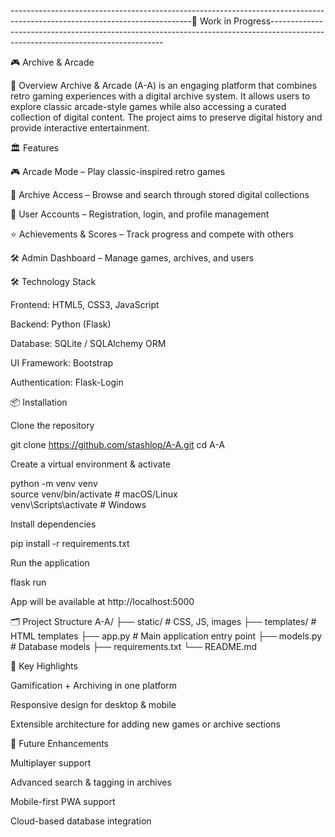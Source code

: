 
---------------------------------------------------------------------------------------------------------------------------🚧 Work in Progress---------------------------------------------------------------------------------------------------------------------------------

🎮 Archive & Arcade

🌟 Overview
Archive & Arcade (A-A) is an engaging platform that combines retro gaming experiences with a digital archive system. It allows users to explore classic arcade-style games while also accessing a curated collection of digital content. The project aims to preserve digital history and provide interactive entertainment.

🏛️ Features

🎮 Arcade Mode – Play classic-inspired retro games

📂 Archive Access – Browse and search through stored digital collections

🔑 User Accounts – Registration, login, and profile management

⭐ Achievements & Scores – Track progress and compete with others

🛠️ Admin Dashboard – Manage games, archives, and users

🛠️ Technology Stack

Frontend: HTML5, CSS3, JavaScript

Backend: Python (Flask)

Database: SQLite / SQLAlchemy ORM

UI Framework: Bootstrap

Authentication: Flask-Login

📦 Installation

Clone the repository

git clone https://github.com/stashlop/A-A.git
cd A-A


Create a virtual environment & activate

python -m venv venv  
source venv/bin/activate   # macOS/Linux  
venv\Scripts\activate      # Windows


Install dependencies

pip install -r requirements.txt


Run the application

flask run


App will be available at http://localhost:5000

🗂️ Project Structure
A-A/
 ├── static/        # CSS, JS, images
 ├── templates/     # HTML templates
 ├── app.py         # Main application entry point
 ├── models.py      # Database models
 ├── requirements.txt
 └── README.md

🚀 Key Highlights

Gamification + Archiving in one platform

Responsive design for desktop & mobile

Extensible architecture for adding new games or archive sections

🔮 Future Enhancements

Multiplayer support

Advanced search & tagging in archives

Mobile-first PWA support

Cloud-based database integration
